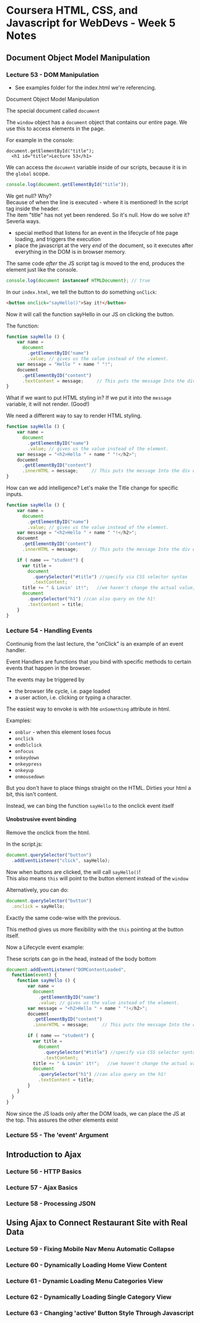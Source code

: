# Coursera HTML, CSS, and Javascript for WebDevs - Week 5 Notes

## Document Object Model Manipulation
### Lecture 53 - DOM Manipulation

 - See examples folder for the index.html we're referencing.

Document Object Model Manipulation  

The special document called `document`

The `window` object has a `document` object that contains our entire page. We use this to access elements in the page.

For example in the console:

```
document.getElementById("title");
  <h1 id="title">Lecture 53</h1>
```

We can access the `document` variable inside of our scripts, because it is in the `global` scope.

```javascript
console.log(document.getElementById("title"));
```

We get null? Why?  
Because of when the line is executed - where it is mentioned! In the script tag inside the header.  
The item "title" has not yet been rendered. So it's null. How do we solve it? Severla ways.  

  - special method that listens for an event in the lifecycle of hte page loading, and triggers the execution
  - place the javascript at the very _end_ of the document, so it executes after everything in the DOM is in browser memory.

The same code _after_ the JS script tag is moved to the end, produces the element just like the console.

```javascript
console.log(document instanceof HTMLDocument); // true
```

In our `index.html`, we tell the button to do something `onClick`:

```html
<button onclick="sayHello()">Say it!</button>
```

Now it will call the function sayHello in our JS on clicking the button.

The function:

```javascript
function sayHello () {
    var name = 
      document
        .getElementByID("name")
        .value; // gives us the value instead of the element.
    var message = "Hello " + name " "!";
    docuemnt
      .getElementByID("content")
      .textContent = message;     // This puts the message Into the div with id 'content'!
}
```

What if we want to put HTML styling in? If we put it into the `message` variable, it will not render. (Good!)

We need a different way to say to render HTML styling.

```javascript
function sayHello () {
    var name = 
      document
        .getElementByID("name")
        .value; // gives us the value instead of the element.
    var message = "<h2>Hello " + name " "!</h2>";
    docuemnt
      .getElementByID("content")
      .innerHTML = message;     // This puts the message Into the div with id 'content'!
}
```

How can we add intelligence?
Let's make the Title change for specific inputs.

```javascript
function sayHello () {
    var name = 
      document
        .getElementByID("name")
        .value; // gives us the value instead of the element.
    var message = "<h2>Hello " + name " "!</h2>";
    docuemnt
      .getElementByID("content")
      .innerHTML = message;     // This puts the message Into the div with id 'content'!

    if ( name == "student") {
      var title = 
        document
          .querySelector("#title") //specify via CSS selector syntax
          .textContent;
      title += " & Lovin' it!";   //we haven't change the actual value, just a copy.
      document
        .querySelector("h1") //can also query on the h1!
        .textContent = title;
    }
}
```

### Lecture 54 - Handling Events

Continunig from the last lecture, the "onClick" is an example of an event handler.

Event Handlers are functions that you bind with specific methods to certain events that happen in the browser.

The events may be triggered by 

  - the browser life cycle, i.e. page loaded
  - a user action, i.e. clicking or typing a character.

The easiest way to envoke is with hte `onSomething` attribute in html.

Examples:

  - `onblur` - when this element loses focus
  - `onclick`
  - `ondblclick`
  - `onfocus`
  - `onkeydown`
  - `onkeypress`
  - `onkeyup`
  - `onmousedown`

But you don't have to place things straight on the HTML. Dirties your html a bit, this isn't content.

Instead, we can bing the function `sayHello` to the onclick event itself

#### Unobstrusive event binding

Remove the onclick from the html.

In the script.js:

```javascript
document.querySelector("button")
  .addEventListener("click", sayHello);
```

Now when buttons are clicked, the will call `sayHello()`!  
This also means `this` will point to the button element instead of the `window`  


Alternatively, you can do:

```javascript
document.querySelector("button")
  .onclick = sayHello;
```

Exactly the same code-wise with the previous.

This method gives us more flexibility with the `this` pointing at the button itself.

Now a Lifecycle event example:

These scripts can go in the head, instead of the body bottom


```javascript
document.addEventListener("DOMContentLoaded",
  function(event) {
    function sayHello () {
        var name = 
          document
            .getElementByID("name")
            .value; // gives us the value instead of the element.
        var message = "<h2>Hello " + name " "!</h2>";
        docuemnt
          .getElementByID("content")
          .innerHTML = message;     // This puts the message Into the div with id 'content'!

        if ( name == "student") {
          var title = 
            document
              .querySelector("#title") //specify via CSS selector syntax
              .textContent;
          title += " & Lovin' it!";   //we haven't change the actual value, just a copy.
          document
            .querySelector("h1") //can also query on the h1!
            .textContent = title;
        }
    }
  }
}
```

Now since the JS loads only after the DOM loads, we can place the JS at the top. This assures the other elements exist

### Lecture 55 - The 'event' Argument

## Introduction to Ajax

### Lecture 56 - HTTP Basics

### Lecture 57 - Ajax Basics

### Lecture 58 - Processing JSON


## Using Ajax to Connect Restaurant Site with Real Data

### Lecture 59 - Fixing Mobile Nav Menu Automatic Collapse

### Lecture 60 - Dynamically Loading Home View Content

### Lecture 61 - Dynamic Loading Menu Categories View

### Lecture 62 - Dynamically Loading Single Category View

### Lecture 63 - Changing 'active' Button Style Through Javascript

